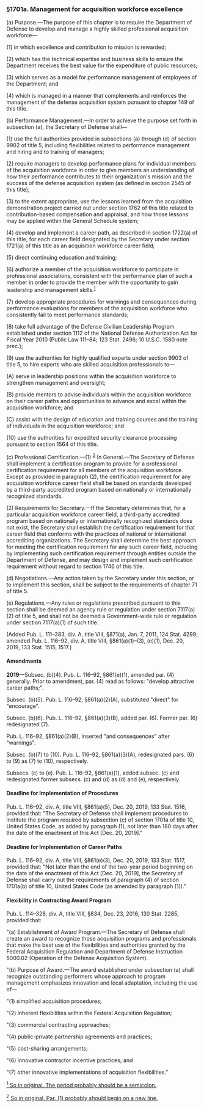 ### §1701a. Management for acquisition workforce excellence ###

(a) Purpose.—The purpose of this chapter is to require the Department of Defense to develop and manage a highly skilled professional acquisition workforce—

(1) in which excellence and contribution to mission is rewarded;

(2) which has the technical expertise and business skills to ensure the Department receives the best value for the expenditure of public resources;

(3) which serves as a model for performance management of employees of the Department; and

(4) which is managed in a manner that complements and reinforces the management of the defense acquisition system pursuant to chapter 149 of this title.

(b) Performance Management.—In order to achieve the purpose set forth in subsection (a), the Secretary of Defense shall—

(1) use the full authorities provided in subsections (a) through (d) of section 9902 of title 5, including flexibilities related to performance management and hiring and to training of managers;

(2) require managers to develop performance plans for individual members of the acquisition workforce in order to give members an understanding of how their performance contributes to their organization's mission and the success of the defense acquisition system (as defined in section 2545 of this title);

(3) to the extent appropriate, use the lessons learned from the acquisition demonstration project carried out under section 1762 of this title related to contribution-based compensation and appraisal, and how those lessons may be applied within the General Schedule system;

(4) develop and implement a career path, as described in section 1722(a) of this title, for each career field designated by the Secretary under section 1721(a) of this title as an acquisition workforce career field;

(5) direct continuing education and training;

(6) authorize a member of the acquisition workforce to participate in professional associations, consistent with the performance plan of such a member in order to provide the member with the opportunity to gain leadership and management skills.<sup><a href="#1701a_1_target" name="1701a_1">1</a></sup>

(7) develop appropriate procedures for warnings and consequences during performance evaluations for members of the acquisition workforce who consistently fail to meet performance standards;

(8) take full advantage of the Defense Civilian Leadership Program established under section 1112 of the National Defense Authorization Act for Fiscal Year 2010 (Public Law 111–84; 123 Stat. 2496; 10 U.S.C. 1580 note prec.);

(9) use the authorities for highly qualified experts under section 9903 of title 5, to hire experts who are skilled acquisition professionals to—

(A) serve in leadership positions within the acquisition workforce to strengthen management and oversight;

(B) provide mentors to advise individuals within the acquisition workforce on their career paths and opportunities to advance and excel within the acquisition workforce; and

(C) assist with the design of education and training courses and the training of individuals in the acquisition workforce; and

(10) use the authorities for expedited security clearance processing pursuant to section 1564 of this title.

(c) Professional Certification.—(1) <sup><a href="#1701a_2_target" name="1701a_2">2</a></sup> In General.—The Secretary of Defense shall implement a certification program to provide for a professional certification requirement for all members of the acquisition workforce. Except as provided in paragraph (2), the certification requirement for any acquisition workforce career field shall be based on standards developed by a third-party accredited program based on nationally or internationally recognized standards.

(2) Requirements for Secretary.—If the Secretary determines that, for a particular acquisition workforce career field, a third-party accredited program based on nationally or internationally recognized standards does not exist, the Secretary shall establish the certification requirement for that career field that conforms with the practices of national or international accrediting organizations. The Secretary shall determine the best approach for meeting the certification requirement for any such career field, including by implementing such certification requirement through entities outside the Department of Defense, and may design and implement such certification requirement without regard to section 1746 of this title.

(d) Negotiations.—Any action taken by the Secretary under this section, or to implement this section, shall be subject to the requirements of chapter 71 of title 5.

(e) Regulations.—Any rules or regulations prescribed pursuant to this section shall be deemed an agency rule or regulation under section 7117(a)(2) of title 5, and shall not be deemed a Government-wide rule or regulation under section 7117(a)(1) of such title.

(Added Pub. L. 111–383, div. A, title VIII, §871(a), Jan. 7, 2011, 124 Stat. 4299; amended Pub. L. 116–92, div. A, title VIII, §861(a)(1)–(3), (e)(1), Dec. 20, 2019, 133 Stat. 1515, 1517.)

#### Amendments ####

**2019**—Subsec. (b)(4). Pub. L. 116–92, §861(e)(1), amended par. (4) generally. Prior to amendment, par. (4) read as follows: "develop attractive career paths;".

Subsec. (b)(5). Pub. L. 116–92, §861(a)(2)(A), substituted "direct" for "encourage".

Subsec. (b)(6). Pub. L. 116–92, §861(a)(3)(B), added par. (6). Former par. (6) redesignated (7).

Pub. L. 116–92, §861(a)(2)(B), inserted "and consequences" after "warnings".

Subsec. (b)(7) to (10). Pub. L. 116–92, §861(a)(3)(A), redesignated pars. (6) to (9) as (7) to (10), respectively.

Subsecs. (c) to (e). Pub. L. 116–92, §861(a)(1), added subsec. (c) and redesignated former subsecs. (c) and (d) as (d) and (e), respectively.

#### Deadline for Implementation of Procedures ####

Pub. L. 116–92, div. A, title VIII, §861(a)(5), Dec. 20, 2019, 133 Stat. 1516, provided that: "The Secretary of Defense shall implement procedures to institute the program required by subsection (c) of section 1701a of title 10, United States Code, as added by paragraph (1), not later than 180 days after the date of the enactment of this Act [Dec. 20, 2019]."

#### Deadline for Implementation of Career Paths ####

Pub. L. 116–92, div. A, title VIII, §861(e)(3), Dec. 20, 2019, 133 Stat. 1517, provided that: "Not later than the end of the two-year period beginning on the date of the enactment of this Act [Dec. 20, 2019], the Secretary of Defense shall carry out the requirements of paragraph (4) of section 1701a(b) of title 10, United States Code (as amended by paragraph (1))."

#### Flexibility in Contracting Award Program ####

Pub. L. 114–328, div. A, title VIII, §834, Dec. 23, 2016, 130 Stat. 2285, provided that:

"(a) Establishment of Award Program.—The Secretary of Defense shall create an award to recognize those acquisition programs and professionals that make the best use of the flexibilities and authorities granted by the Federal Acquisition Regulation and Department of Defense Instruction 5000.02 (Operation of the Defense Acquisition System).

"(b) Purpose of Award.—The award established under subsection (a) shall recognize outstanding performers whose approach to program management emphasizes innovation and local adaptation, including the use of—

"(1) simplified acquisition procedures;

"(2) inherent flexibilities within the Federal Acquisition Regulation;

"(3) commercial contracting approaches;

"(4) public-private partnership agreements and practices;

"(5) cost-sharing arrangements;

"(6) innovative contractor incentive practices; and

"(7) other innovative implementations of acquisition flexibilities."

[<sup>1</sup> So in original. The period probably should be a semicolon.](#1701a_1)

[<sup>2</sup> So in original. Par. (1) probably should begin on a new line.](#1701a_2)
